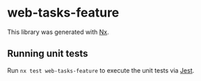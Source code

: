 # web-tasks-feature

This library was generated with [Nx](https://nx.dev).

## Running unit tests

Run `nx test web-tasks-feature` to execute the unit tests via [Jest](https://jestjs.io).
